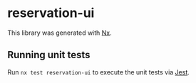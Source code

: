 # reservation-ui

This library was generated with [Nx](https://nx.dev).

## Running unit tests

Run `nx test reservation-ui` to execute the unit tests via [Jest](https://jestjs.io).
